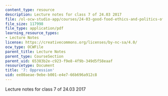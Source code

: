 ```yaml
---
content_type: resource
description: Lecture notes for class 7 of 24.03 2017
file: /ol-ocw-studio-app/courses/24-03-good-food-ethics-and-politics-of-food-spring-2017/ee80aeae9ebeb001e4e766b696a912c8_MIT24_03S17_lec07.pdf
file_size: 117998
file_type: application/pdf
learning_resource_types:
- Lecture Notes
license: https://creativecommons.org/licenses/by-nc-sa/4.0/
ocw_type: OCWFile
parent_title: Lecture Notes
parent_type: CourseSection
parent_uid: 65383b2e-c923-f9e8-4f9b-349d5f58eaaf
resourcetype: Document
title: '7: Oppression'
uid: ee80aeae-9ebe-b001-e4e7-66b696a912c8
---
```

Lecture notes for class 7 of 24.03 2017